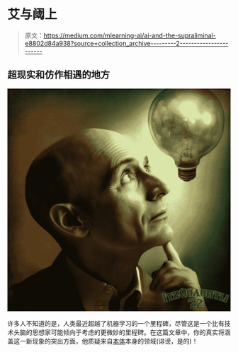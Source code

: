 # 艾与阈上

> 原文：<https://medium.com/mlearning-ai/ai-and-the-supraliminal-e8802d84a938?source=collection_archive---------2----------------------->

## 超现实和仿作相遇的地方

![](img/2fa86123945e7813c9229badc169c2c1.png)

许多人不知道的是，人类最近超越了机器学习的一个里程碑，尽管这是一个比有技术头脑的思想家可能倾向于考虑的更微妙的里程碑。在这篇文章中，你的真实将涵盖这一新现象的突出方面，他质疑来自[本体](https://www.dictionary.com/browse/noumenon)本身的领域(诽谤，是的)！